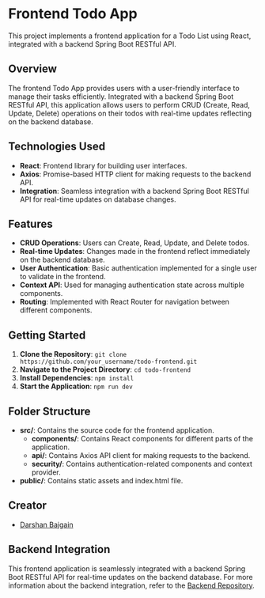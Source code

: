 # Frontend Todo App

This project implements a frontend application for a Todo List using React, integrated with a backend Spring Boot RESTful API.

## Overview

The frontend Todo App provides users with a user-friendly interface to manage their tasks efficiently. Integrated with a backend Spring Boot RESTful API, this application allows users to perform CRUD (Create, Read, Update, Delete) operations on their todos with real-time updates reflecting on the backend database.

## Technologies Used

- **React**: Frontend library for building user interfaces.
- **Axios**: Promise-based HTTP client for making requests to the backend API.
- **Integration**: Seamless integration with a backend Spring Boot RESTful API for real-time updates on database changes.

## Features

- **CRUD Operations**: Users can Create, Read, Update, and Delete todos.
- **Real-time Updates**: Changes made in the frontend reflect immediately on the backend database.
- **User Authentication**: Basic authentication implemented for a single user to validate in the frontend.
- **Context API**: Used for managing authentication state across multiple components.
- **Routing**: Implemented with React Router for navigation between different components.

## Getting Started

1. **Clone the Repository**: `git clone https://github.com/your_username/todo-frontend.git`
2. **Navigate to the Project Directory**: `cd todo-frontend`
3. **Install Dependencies**: `npm install`
4. **Start the Application**: `npm run dev`


## Folder Structure

- **src/**: Contains the source code for the frontend application.
  - **components/**: Contains React components for different parts of the application.
  - **api/**: Contains Axios API client for making requests to the backend.
  - **security/**: Contains authentication-related components and context provider.
- **public/**: Contains static assets and index.html file.

## Creator

- [Darshan Bajgain](https://github.com/darshanbajgain)

## Backend Integration

This frontend application is seamlessly integrated with a backend Spring Boot RESTful API for real-time updates on the backend database. For more information about the backend integration, refer to the [Backend Repository](https://github.com/darshanbajgain/restful-todoapp-backend).

